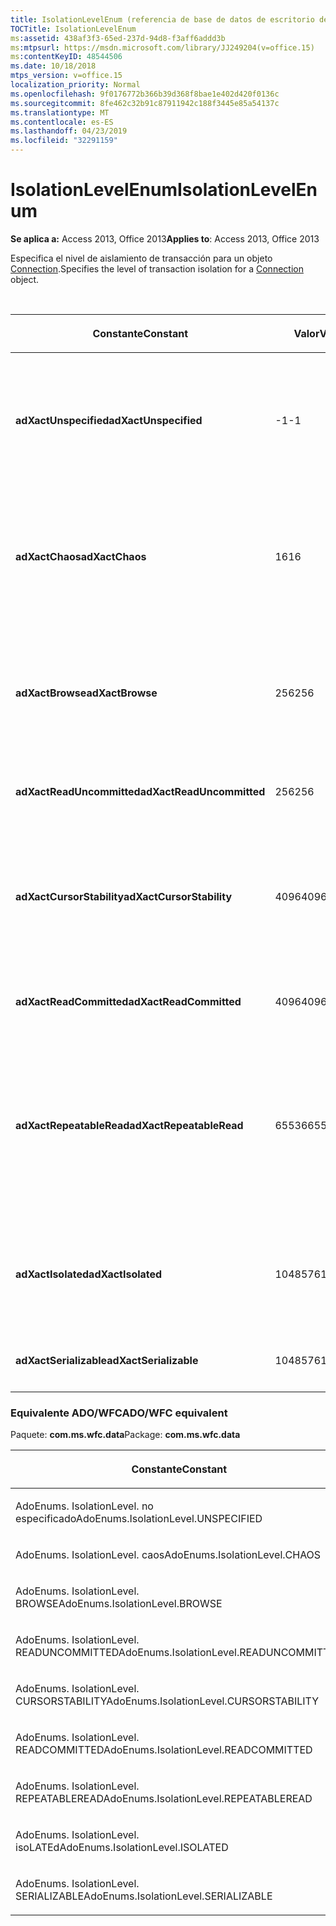 ```yaml
---
title: IsolationLevelEnum (referencia de base de datos de escritorio de Access)
TOCTitle: IsolationLevelEnum
ms:assetid: 438af3f3-65ed-237d-94d8-f3aff6addd3b
ms:mtpsurl: https://msdn.microsoft.com/library/JJ249204(v=office.15)
ms:contentKeyID: 48544506
ms.date: 10/18/2018
mtps_version: v=office.15
localization_priority: Normal
ms.openlocfilehash: 9f0176772b366b39d368f8bae1e402d420f0136c
ms.sourcegitcommit: 8fe462c32b91c87911942c188f3445e85a54137c
ms.translationtype: MT
ms.contentlocale: es-ES
ms.lasthandoff: 04/23/2019
ms.locfileid: "32291159"
---
```

# <a name="isolationlevelenum"></a><span data-ttu-id="2b1ee-102">IsolationLevelEnum</span><span class="sxs-lookup"><span data-stu-id="2b1ee-102">IsolationLevelEnum</span></span>

<span data-ttu-id="2b1ee-103">**Se aplica a:** Access 2013, Office 2013</span><span class="sxs-lookup"><span data-stu-id="2b1ee-103">**Applies to**: Access 2013, Office 2013</span></span>

<span data-ttu-id="2b1ee-104">Especifica el nivel de aislamiento de transacción para un objeto [Connection](connection-object-ado.md).</span><span class="sxs-lookup"><span data-stu-id="2b1ee-104">Specifies the level of transaction isolation for a [Connection](connection-object-ado.md) object.</span></span>

<br/>

<table>
<colgroup>
<col style="width: 33%" />
<col style="width: 33%" />
<col style="width: 33%" />
</colgroup>
<thead>
<tr class="header">
<th><p><span data-ttu-id="2b1ee-105">Constante</span><span class="sxs-lookup"><span data-stu-id="2b1ee-105">Constant</span></span></p></th>
<th><p><span data-ttu-id="2b1ee-106">Valor</span><span class="sxs-lookup"><span data-stu-id="2b1ee-106">Value</span></span></p></th>
<th><p><span data-ttu-id="2b1ee-107">Descripción</span><span class="sxs-lookup"><span data-stu-id="2b1ee-107">Description</span></span></p></th>
</tr>
</thead>
<tbody>
<tr class="odd">
<td><p><span data-ttu-id="2b1ee-108"><strong>adXactUnspecified</strong></span><span class="sxs-lookup"><span data-stu-id="2b1ee-108"><strong>adXactUnspecified</strong></span></span></p></td>
<td><p><span data-ttu-id="2b1ee-109">-1</span><span class="sxs-lookup"><span data-stu-id="2b1ee-109">-1</span></span></p></td>
<td><p><span data-ttu-id="2b1ee-110">Indica que el proveedor usa un nivel de aislamiento diferente del especificado, pero que no se puede determinar.</span><span class="sxs-lookup"><span data-stu-id="2b1ee-110">Indicates that the provider is using a different isolation level than specified, but that the level cannot be determined.</span></span></p></td>
</tr>
<tr class="even">
<td><p><span data-ttu-id="2b1ee-111"><strong>adXactChaos</strong></span><span class="sxs-lookup"><span data-stu-id="2b1ee-111"><strong>adXactChaos</strong></span></span></p></td>
<td><p><span data-ttu-id="2b1ee-112">16</span><span class="sxs-lookup"><span data-stu-id="2b1ee-112">16</span></span></p></td>
<td><p><span data-ttu-id="2b1ee-113">Indica que los cambios pendientes procedentes de transacciones con mayor nivel de aislamiento no se pueden sobrescribir.</span><span class="sxs-lookup"><span data-stu-id="2b1ee-113">Indicates that pending changes from more highly isolated transactions cannot be overwritten.</span></span></p></td>
</tr>
<tr class="odd">
<td><p><span data-ttu-id="2b1ee-114"><strong>adXactBrowse</strong></span><span class="sxs-lookup"><span data-stu-id="2b1ee-114"><strong>adXactBrowse</strong></span></span></p></td>
<td><p><span data-ttu-id="2b1ee-115">256</span><span class="sxs-lookup"><span data-stu-id="2b1ee-115">256</span></span></p></td>
<td><p><span data-ttu-id="2b1ee-116">Indica que, desde una transacción, es posible ver cambios no confirmados en otras transacciones.</span><span class="sxs-lookup"><span data-stu-id="2b1ee-116">Indicates that from one transaction you can view uncommitted changes in other transactions.</span></span></p></td>
</tr>
<tr class="even">
<td><p><span data-ttu-id="2b1ee-117"><strong>adXactReadUncommitted</strong></span><span class="sxs-lookup"><span data-stu-id="2b1ee-117"><strong>adXactReadUncommitted</strong></span></span></p></td>
<td><p><span data-ttu-id="2b1ee-118">256</span><span class="sxs-lookup"><span data-stu-id="2b1ee-118">256</span></span></p></td>
<td><p><span data-ttu-id="2b1ee-119">Igual que <strong>adXactBrowse</strong>.</span><span class="sxs-lookup"><span data-stu-id="2b1ee-119">Same as <strong>adXactBrowse</strong>.</span></span></p></td>
</tr>
<tr class="odd">
<td><p><span data-ttu-id="2b1ee-120"><strong>adXactCursorStability</strong></span><span class="sxs-lookup"><span data-stu-id="2b1ee-120"><strong>adXactCursorStability</strong></span></span></p></td>
<td><p><span data-ttu-id="2b1ee-121">4096</span><span class="sxs-lookup"><span data-stu-id="2b1ee-121">4096</span></span></p></td>
<td><p><span data-ttu-id="2b1ee-122">Indica que, desde una transacción, es posible ver cambios en otras transacciones sólo después de que se hayan confirmado.</span><span class="sxs-lookup"><span data-stu-id="2b1ee-122">Indicates that from one transaction you can view changes in other transactions only after they have been committed.</span></span></p></td>
</tr>
<tr class="even">
<td><p><span data-ttu-id="2b1ee-123"><strong>adXactReadCommitted</strong></span><span class="sxs-lookup"><span data-stu-id="2b1ee-123"><strong>adXactReadCommitted</strong></span></span></p></td>
<td><p><span data-ttu-id="2b1ee-124">4096</span><span class="sxs-lookup"><span data-stu-id="2b1ee-124">4096</span></span></p></td>
<td><p><span data-ttu-id="2b1ee-125">Igual que <strong>adXactCursorStability</strong>.</span><span class="sxs-lookup"><span data-stu-id="2b1ee-125">Same as <strong>adXactCursorStability</strong>.</span></span></p></td>
</tr>
<tr class="odd">
<td><p><span data-ttu-id="2b1ee-126"><strong>adXactRepeatableRead</strong></span><span class="sxs-lookup"><span data-stu-id="2b1ee-126"><strong>adXactRepeatableRead</strong></span></span></p></td>
<td><p><span data-ttu-id="2b1ee-127">65536</span><span class="sxs-lookup"><span data-stu-id="2b1ee-127">65536</span></span></p></td>
<td><p><span data-ttu-id="2b1ee-128">Indica que, desde una transacción, no es posible ver cambios realizados en otras transacciones, pero que, volviendo a hacer consultas, se pueden recuperar nuevos objetos <strong>Recordset</strong>.</span><span class="sxs-lookup"><span data-stu-id="2b1ee-128">Indicates that from one transaction you cannot see changes made in other transactions, but that requerying can retrieve new <strong>Recordset</strong> objects.</span></span></p></td>
</tr>
<tr class="even">
<td><p><span data-ttu-id="2b1ee-129"><strong>adXactIsolated</strong></span><span class="sxs-lookup"><span data-stu-id="2b1ee-129"><strong>adXactIsolated</strong></span></span></p></td>
<td><p><span data-ttu-id="2b1ee-130">1048576</span><span class="sxs-lookup"><span data-stu-id="2b1ee-130">1048576</span></span></p></td>
<td><p><span data-ttu-id="2b1ee-131">Indica que las transacciones se llevan a cabo aisladas de otras transacciones.</span><span class="sxs-lookup"><span data-stu-id="2b1ee-131">Indicates that transactions are conducted in isolation of other transactions.</span></span></p></td>
</tr>
<tr class="odd">
<td><p><span data-ttu-id="2b1ee-132"><strong>adXactSerializable</strong></span><span class="sxs-lookup"><span data-stu-id="2b1ee-132"><strong>adXactSerializable</strong></span></span></p></td>
<td><p><span data-ttu-id="2b1ee-133">1048576</span><span class="sxs-lookup"><span data-stu-id="2b1ee-133">1048576</span></span></p></td>
<td><p><span data-ttu-id="2b1ee-134">Igual que <strong>adXactIsolated</strong>.</span><span class="sxs-lookup"><span data-stu-id="2b1ee-134">Same as <strong>adXactIsolated</strong>.</span></span></p></td>
</tr>
</tbody>
</table>


### <a name="adowfc-equivalent"></a><span data-ttu-id="2b1ee-135">Equivalente ADO/WFC</span><span class="sxs-lookup"><span data-stu-id="2b1ee-135">ADO/WFC equivalent</span></span>

<span data-ttu-id="2b1ee-136">Paquete: **com.ms.wfc.data**</span><span class="sxs-lookup"><span data-stu-id="2b1ee-136">Package: **com.ms.wfc.data**</span></span>

<table>
<colgroup>
<col style="width: 100%" />
</colgroup>
<thead>
<tr class="header">
<th><p><span data-ttu-id="2b1ee-137">Constante</span><span class="sxs-lookup"><span data-stu-id="2b1ee-137">Constant</span></span></p></th>
</tr>
</thead>
<tbody>
<tr class="odd">
<td><p><span data-ttu-id="2b1ee-138">AdoEnums. IsolationLevel. no especificado</span><span class="sxs-lookup"><span data-stu-id="2b1ee-138">AdoEnums.IsolationLevel.UNSPECIFIED</span></span></p></td>
</tr>
<tr class="even">
<td><p><span data-ttu-id="2b1ee-139">AdoEnums. IsolationLevel. caos</span><span class="sxs-lookup"><span data-stu-id="2b1ee-139">AdoEnums.IsolationLevel.CHAOS</span></span></p></td>
</tr>
<tr class="odd">
<td><p><span data-ttu-id="2b1ee-140">AdoEnums. IsolationLevel. BROWSE</span><span class="sxs-lookup"><span data-stu-id="2b1ee-140">AdoEnums.IsolationLevel.BROWSE</span></span></p></td>
</tr>
<tr class="even">
<td><p><span data-ttu-id="2b1ee-141">AdoEnums. IsolationLevel. READUNCOMMITTED</span><span class="sxs-lookup"><span data-stu-id="2b1ee-141">AdoEnums.IsolationLevel.READUNCOMMITTED</span></span></p></td>
</tr>
<tr class="odd">
<td><p><span data-ttu-id="2b1ee-142">AdoEnums. IsolationLevel. CURSORSTABILITY</span><span class="sxs-lookup"><span data-stu-id="2b1ee-142">AdoEnums.IsolationLevel.CURSORSTABILITY</span></span></p></td>
</tr>
<tr class="even">
<td><p><span data-ttu-id="2b1ee-143">AdoEnums. IsolationLevel. READCOMMITTED</span><span class="sxs-lookup"><span data-stu-id="2b1ee-143">AdoEnums.IsolationLevel.READCOMMITTED</span></span></p></td>
</tr>
<tr class="odd">
<td><p><span data-ttu-id="2b1ee-144">AdoEnums. IsolationLevel. REPEATABLEREAD</span><span class="sxs-lookup"><span data-stu-id="2b1ee-144">AdoEnums.IsolationLevel.REPEATABLEREAD</span></span></p></td>
</tr>
<tr class="even">
<td><p><span data-ttu-id="2b1ee-145">AdoEnums. IsolationLevel. isoLATEd</span><span class="sxs-lookup"><span data-stu-id="2b1ee-145">AdoEnums.IsolationLevel.ISOLATED</span></span></p></td>
</tr>
<tr class="odd">
<td><p><span data-ttu-id="2b1ee-146">AdoEnums. IsolationLevel. SERIALIZABLE</span><span class="sxs-lookup"><span data-stu-id="2b1ee-146">AdoEnums.IsolationLevel.SERIALIZABLE</span></span></p></td>
</tr>
</tbody>
</table>

